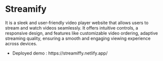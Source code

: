 # Streamify
It is a sleek and user-friendly video player website that allows users to stream and watch videos seamlessly. It offers intuitive controls, a responsive design, and features like customizable video ordering, adaptive streaming quality, ensuring a smooth and engaging viewing experience across devices.<br/>
<ul>
  <li>Deployed demo : https://streamiffy.netlify.app/</li>
</ul>
